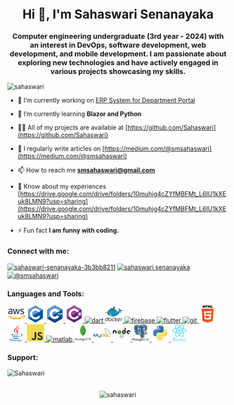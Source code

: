 <h1 align="center">Hi 👋, I'm Sahaswari Senanayaka</h1>
<h3 align="center">Computer engineering undergraduate (3rd year - 2024) with an interest in DevOps, software development, web development, and mobile development. I am passionate about exploring new technologies and have actively engaged in various projects showcasing my skills.</h3>

<p align="left"> <img src="https://komarev.com/ghpvc/?username=sahaswari&label=Profile%20views&color=0e75b6&style=flat" alt="sahaswari" /> </p>

- 🔭 I’m currently working on [ERP System for Department Portal](https://github.com/Sahaswari/ERP_New_MicroServices.git)

- 🌱 I’m currently learning **Blazor and Python**

- 👨‍💻 All of my projects are available at [https://github.com/Sahaswari](https://github.com/Sahaswari)

- 📝 I regularly write articles on [https://medium.com/@smsahaswari](https://medium.com/@smsahaswari)

- 📫 How to reach me **smsahaswari@gmail.com**

- 📄 Know about my experiences [https://drive.google.com/drive/folders/10muhjg4cZYfMBFMt_L6IU1kXEuk8LMN9?usp=sharing](https://drive.google.com/drive/folders/10muhjg4cZYfMBFMt_L6IU1kXEuk8LMN9?usp=sharing)

- ⚡ Fun fact **I am funny with coding.**

<h3 align="left">Connect with me:</h3>
<p align="left">
<a href="https://linkedin.com/in/sahaswari-senanayaka-3b3bb8211" target="blank"><img align="center" src="https://raw.githubusercontent.com/rahuldkjain/github-profile-readme-generator/master/src/images/icons/Social/linked-in-alt.svg" alt="sahaswari-senanayaka-3b3bb8211" height="30" width="40" /></a>
<a href="https://fb.com/sahaswari senanayaka" target="blank"><img align="center" src="https://raw.githubusercontent.com/rahuldkjain/github-profile-readme-generator/master/src/images/icons/Social/facebook.svg" alt="sahaswari senanayaka" height="30" width="40" /></a>
<a href="https://medium.com/@smsahaswari" target="blank"><img align="center" src="https://raw.githubusercontent.com/rahuldkjain/github-profile-readme-generator/master/src/images/icons/Social/medium.svg" alt="@smsahaswari" height="30" width="40" /></a>
</p>

<h3 align="left">Languages and Tools:</h3>
<p align="left"> <a href="https://aws.amazon.com" target="_blank" rel="noreferrer"> <img src="https://raw.githubusercontent.com/devicons/devicon/master/icons/amazonwebservices/amazonwebservices-original-wordmark.svg" alt="aws" width="40" height="40"/> </a> <a href="https://www.cprogramming.com/" target="_blank" rel="noreferrer"> <img src="https://raw.githubusercontent.com/devicons/devicon/master/icons/c/c-original.svg" alt="c" width="40" height="40"/> </a> <a href="https://www.w3schools.com/cpp/" target="_blank" rel="noreferrer"> <img src="https://raw.githubusercontent.com/devicons/devicon/master/icons/cplusplus/cplusplus-original.svg" alt="cplusplus" width="40" height="40"/> </a> <a href="https://www.w3schools.com/cs/" target="_blank" rel="noreferrer"> <img src="https://raw.githubusercontent.com/devicons/devicon/master/icons/csharp/csharp-original.svg" alt="csharp" width="40" height="40"/> </a> <a href="https://dart.dev" target="_blank" rel="noreferrer"> <img src="https://www.vectorlogo.zone/logos/dartlang/dartlang-icon.svg" alt="dart" width="40" height="40"/> </a> <a href="https://www.docker.com/" target="_blank" rel="noreferrer"> <img src="https://raw.githubusercontent.com/devicons/devicon/master/icons/docker/docker-original-wordmark.svg" alt="docker" width="40" height="40"/> </a> <a href="https://firebase.google.com/" target="_blank" rel="noreferrer"> <img src="https://www.vectorlogo.zone/logos/firebase/firebase-icon.svg" alt="firebase" width="40" height="40"/> </a> <a href="https://flutter.dev" target="_blank" rel="noreferrer"> <img src="https://www.vectorlogo.zone/logos/flutterio/flutterio-icon.svg" alt="flutter" width="40" height="40"/> </a> <a href="https://git-scm.com/" target="_blank" rel="noreferrer"> <img src="https://www.vectorlogo.zone/logos/git-scm/git-scm-icon.svg" alt="git" width="40" height="40"/> </a> <a href="https://www.w3.org/html/" target="_blank" rel="noreferrer"> <img src="https://raw.githubusercontent.com/devicons/devicon/master/icons/html5/html5-original-wordmark.svg" alt="html5" width="40" height="40"/> </a> <a href="https://www.java.com" target="_blank" rel="noreferrer"> <img src="https://raw.githubusercontent.com/devicons/devicon/master/icons/java/java-original.svg" alt="java" width="40" height="40"/> </a> <a href="https://developer.mozilla.org/en-US/docs/Web/JavaScript" target="_blank" rel="noreferrer"> <img src="https://raw.githubusercontent.com/devicons/devicon/master/icons/javascript/javascript-original.svg" alt="javascript" width="40" height="40"/> </a> <a href="https://www.mathworks.com/" target="_blank" rel="noreferrer"> <img src="https://upload.wikimedia.org/wikipedia/commons/2/21/Matlab_Logo.png" alt="matlab" width="40" height="40"/> </a> <a href="https://www.mongodb.com/" target="_blank" rel="noreferrer"> <img src="https://raw.githubusercontent.com/devicons/devicon/master/icons/mongodb/mongodb-original-wordmark.svg" alt="mongodb" width="40" height="40"/> </a> <a href="https://www.mysql.com/" target="_blank" rel="noreferrer"> <img src="https://raw.githubusercontent.com/devicons/devicon/master/icons/mysql/mysql-original-wordmark.svg" alt="mysql" width="40" height="40"/> </a> <a href="https://nodejs.org" target="_blank" rel="noreferrer"> <img src="https://raw.githubusercontent.com/devicons/devicon/master/icons/nodejs/nodejs-original-wordmark.svg" alt="nodejs" width="40" height="40"/> </a> <a href="https://www.postgresql.org" target="_blank" rel="noreferrer"> <img src="https://raw.githubusercontent.com/devicons/devicon/master/icons/postgresql/postgresql-original-wordmark.svg" alt="postgresql" width="40" height="40"/> </a> <a href="https://www.python.org" target="_blank" rel="noreferrer"> <img src="https://raw.githubusercontent.com/devicons/devicon/master/icons/python/python-original.svg" alt="python" width="40" height="40"/> </a> <a href="https://reactjs.org/" target="_blank" rel="noreferrer"> <img src="https://raw.githubusercontent.com/devicons/devicon/master/icons/react/react-original-wordmark.svg" alt="react" width="40" height="40"/> </a> </p>

<h3 align="left">Support:</h3>
<p><a href="https://ko-fi.com/Sahaswari"> <img align="left" src="https://cdn.ko-fi.com/cdn/kofi3.png?v=3" height="50" width="210" alt="Sahaswari" /></a></p><br><br>

<p><img align="center" src="https://github-readme-stats.vercel.app/api/top-langs?username=sahaswari&show_icons=true&locale=en&layout=compact" alt="sahaswari" /></p>
